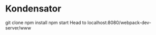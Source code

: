 Kondensator
===========

git clone
npm install
npm start
Head to localhost:8080/webpack-dev-server/www
